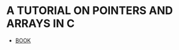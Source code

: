 # A TUTORIAL ON POINTERS AND ARRAYS IN C

- [BOOK](https://sites.cs.ucsb.edu/~mikec/cs16/misc/ptrtut12/pointers.htm)
